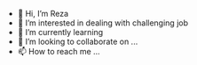- 👋 Hi, I’m Reza
- 👀 I’m interested in dealing with challenging job
- 🌱 I’m currently learning 
- 💞️ I’m looking to collaborate on ...
- 📫 How to reach me ...

<!---
REZAKARIM6341/REZAKARIM6341 is a ✨ special ✨ repository because its `README.md` (this file) appears on your GitHub profile.
You can click the Preview link to take a look at your changes.
--->
